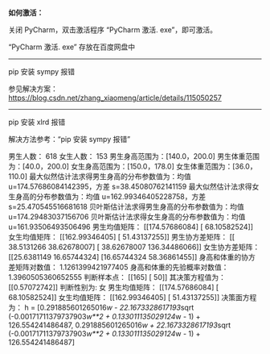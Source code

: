 
**如何激活：**

关闭 PyCharm，双击激活程序 “PyCharm 激活. exe”，即可激活。

“PyCharm 激活. exe” 存放在百度网盘中

---

pip 安装 sympy 报错

参见解决方案： https://blog.csdn.net/zhang_xiaomeng/article/details/115050257

---

pip 安装 xlrd 报错

解决方法参考：“pip 安装 sympy 报错”



男生人数： 618
女生人数： 153
男生身高范围为：[140.0，200.0]
男生体重范围为：[40.0，200.0]
女生身高范围为：[150.0，178.0]
女生体重范围为：[36.0，110.0]
最大似然估计法求得男生身高的分布参数值为：均值 u=174.57686084142395，方差 s=38.45080762141159
最大似然估计法求得女生身高的分布参数值为：均值 u=162.99346405228758，方差 s=25.470545516681618
贝叶斯估计法求得男生身高的分布参数值为：均值 u=174.29483037156706
贝叶斯估计法求得女生身高的分布参数值为：均值 u=161.93506493506496
男生均值矩阵： [[174.57686084]
 [ 68.10582524]]
女生均值矩阵： [[162.99346405]
 [ 51.43137255]]
男生协方差矩阵： [[ 38.5131266   38.62678007]
 [ 38.62678007 136.34486066]]
女生协方差矩阵： [[25.6381149  16.65744324]
 [16.65744324 58.36861455]]
身高和体重的协方差矩阵对数值： 1.1261399421977405
身高和体重的先验概率对数值： 1.3960505360652555
判断样本点： [[165]
 [ 50]] 其决策方程值为： [[0.57072742]]  判断性别为: 女
男生均值矩阵： [[174.57686084]
 [ 68.10582524]]
女生均值矩阵： [[162.99346405]
 [ 51.43137255]]
决策面方程为： h = [0.291885601265016*w - 22.1673328617193*sqrt (-0.00171711379737903*w**2 + 0.133011135029124*w - 1) + 126.554241486487, 0.291885601265016*w + 22.1673328617193*sqrt (-0.00171711379737903*w**2 + 0.133011135029124*w - 1) + 126.554241486487]
